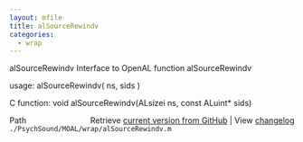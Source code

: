 ```yaml
---
layout: mfile
title: alSourceRewindv
categories:
  - wrap
---
```


alSourceRewindv  Interface to OpenAL function alSourceRewindv

usage:  alSourceRewindv\( ns, sids \)

C function:  void alSourceRewindv\(ALsizei ns, const ALuint\* sids\)


<div class="code_header" style="text-align:right;">
  <span style="float:left;">Path&nbsp;&nbsp;</span> <span class="counter">Retrieve <a href=
  "https://raw.github.com/Psychtoolbox-3/Psychtoolbox-3/beta/./PsychSound/MOAL/wrap/alSourceRewindv.m">current version from GitHub</a> | View <a href=
  "https://github.com/Psychtoolbox-3/Psychtoolbox-3/commits/beta/./PsychSound/MOAL/wrap/alSourceRewindv.m">changelog</a></span>
</div>
<div class="code">
  <code>./PsychSound/MOAL/wrap/alSourceRewindv.m</code>
</div>
